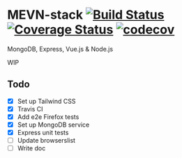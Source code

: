 # MEVN-stack [![Build Status](https://travis-ci.org/guham/MEVN-stack.svg?branch=master)](https://travis-ci.org/guham/MEVN-stack) [![Coverage Status](https://coveralls.io/repos/github/guham/MEVN-stack/badge.svg?branch=master)](https://coveralls.io/github/guham/MEVN-stack?branch=master) [![codecov](https://codecov.io/gh/guham/MEVN-stack/branch/master/graph/badge.svg)](https://codecov.io/gh/guham/MEVN-stack)

MongoDB, Express, Vue.js & Node.js

WIP

## Todo

- [x] Set up Tailwind CSS
- [x] Travis CI
- [x] Add e2e Firefox tests
- [x] Set up MongoDB service
- [x] Express unit tests
- [ ] Update browserslist
- [ ] Write doc
